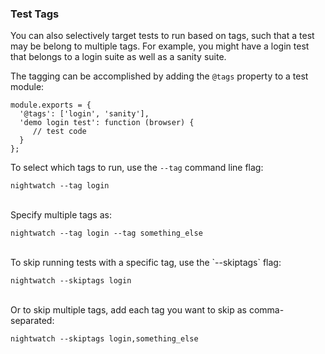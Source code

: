 ### Test Tags

You can also selectively target tests to run based on tags, such that a test may be belong to multiple tags. For example, you might have a login test that belongs to a login suite as well as a sanity suite.

The tagging can be accomplished by adding the `@tags` property to a test module:

<div class="sample-test">
<pre data-language="javascript"><code class="language-javascript">module.exports = {
  '@tags': ['login', 'sanity'],
  'demo login test': function (browser) {
     // test code
  }
};</code></pre>
</div>

To select which tags to run, use the `--tag` command line flag:

<pre><code class="language-bash">nightwatch --tag login</code></pre>

<br>
Specify multiple tags as:

<pre><code class="language-bash">nightwatch --tag login --tag something_else</code></pre>

<br>
To skip running tests with a specific tag, use the `--skiptags` flag:

<pre><code class="language-bash">nightwatch --skiptags login</code></pre>
<br>
Or to skip multiple tags, add each tag you want to skip as comma-separated:

<pre><code class="language-bash">nightwatch --skiptags login,something_else</code></pre>
